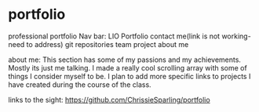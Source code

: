 # portfolio
professional portfolio
Nav bar: LIO
Portfolio
contact me(link is not working-need to address)
git repositories
team project
about me


about me:
This section has some of my passions and my achievements. Mostly its just me talking.
I made a really cool scrolling array with some of things I consider myself to be. 
I plan to add more specific links to projects I have created during the course of the class.

links to the sight:
https://github.com/ChrissieSparling/portfolio





